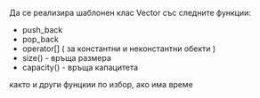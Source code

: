 Да се реализира шаблонен клас Vector<T> със следните функции:
 - push_back
 - pop_back
 - operator[] ( за константни и неконстантни обекти )
 - size() - връща размера
 - capacity() - връща капацитета
 
 както и други фунцкии по избор, ако има време